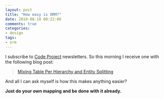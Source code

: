 ```yaml
---
layout: post
title: "How easy is ORM?"
date: 2010-08-10 00:22:00
comments: true
categories: 
- design
tags:
- orm
---
```


I subscribe to [Code Project](http://www.codeproject.com/) newsletters. So this morning I receive one with the following blog post:

> [Mixing Table Per Hierarchy and Entity Splitting](http://www.codeproject.com/Articles/100109/Mixing-Table-Per-Hierarchy-and-Entity-Splitting.aspx)

And all I can ask myself is how this makes anything easier?

**Just do your own mapping and be done with it already.**
